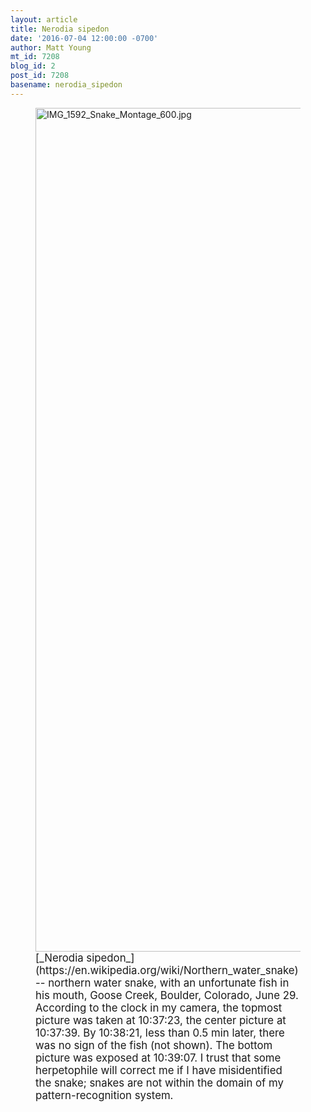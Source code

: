 ```yaml
---
layout: article
title: Nerodia sipedon
date: '2016-07-04 12:00:00 -0700'
author: Matt Young
mt_id: 7208
blog_id: 2
post_id: 7208
basename: nerodia_sipedon
---
```

<figure>
<img src="{{ site.baseurl }}/uploads/2016/IMG_1592_Snake_Montage_600.jpg" alt="IMG_1592_Snake_Montage_600.jpg" width="600" height="1350" />
<figcaption markdown="span">
<big>[_Nerodia sipedon_](https://en.wikipedia.org/wiki/Northern_water_snake) -- northern water snake, with an unfortunate fish in his mouth, Goose Creek, Boulder, Colorado, June 29.  According to the clock in my camera, the topmost picture was taken at 10:37:23, the center picture at 10:37:39. By 10:38:21, less than 0.5 min later, there was no sign of the fish (not shown). The bottom picture was exposed at 10:39:07. I trust that some herpetophile will correct me if I have misidentified the snake; snakes are not within the domain of my pattern-recognition system.</big>

</figcaption>
</figure>
